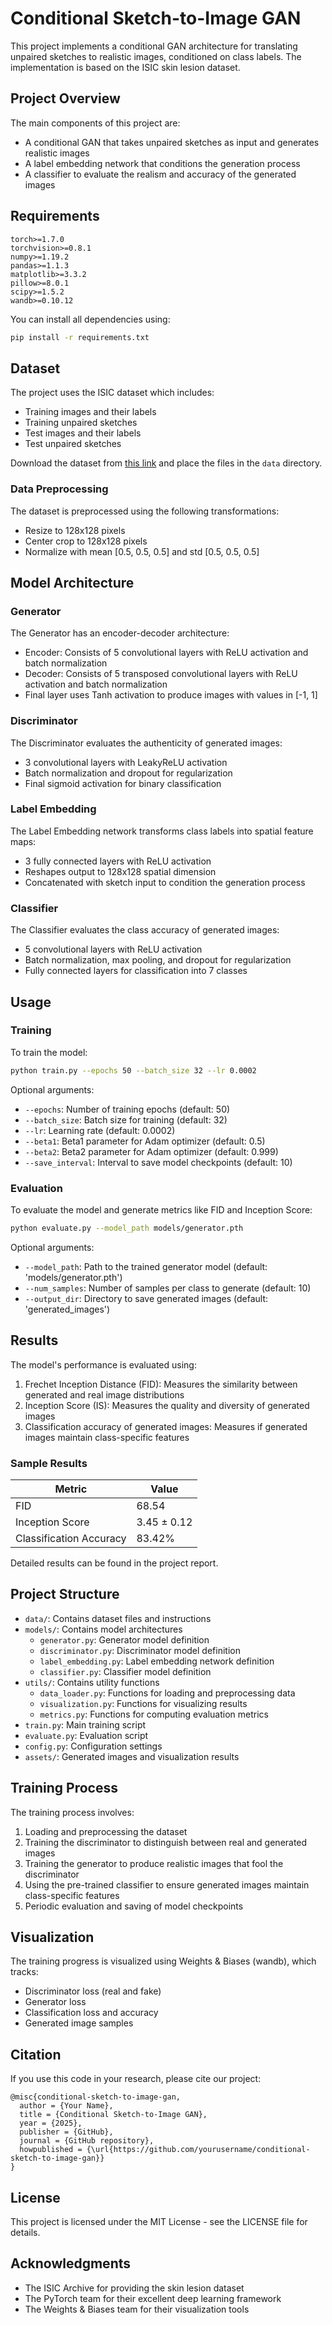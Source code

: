 # Conditional Sketch-to-Image GAN

This project implements a conditional GAN architecture for translating unpaired sketches to realistic images, conditioned on class labels. The implementation is based on the ISIC skin lesion dataset.

## Project Overview

The main components of this project are:
- A conditional GAN that takes unpaired sketches as input and generates realistic images
- A label embedding network that conditions the generation process
- A classifier to evaluate the realism and accuracy of the generated images

## Requirements

```
torch>=1.7.0
torchvision>=0.8.1
numpy>=1.19.2
pandas>=1.1.3
matplotlib>=3.3.2
pillow>=8.0.1
scipy>=1.5.2
wandb>=0.10.12
```

You can install all dependencies using:

```bash
pip install -r requirements.txt
```

## Dataset

The project uses the ISIC dataset which includes:
- Training images and their labels
- Training unpaired sketches
- Test images and their labels
- Test unpaired sketches

Download the dataset from [this link](https://drive.google.com/drive/folders/1vYv5SmA6nu4PKB_5PIk6FoTCtyEWztKP?usp=sharing) and place the files in the `data` directory.

### Data Preprocessing

The dataset is preprocessed using the following transformations:
- Resize to 128x128 pixels
- Center crop to 128x128 pixels
- Normalize with mean [0.5, 0.5, 0.5] and std [0.5, 0.5, 0.5]

## Model Architecture

### Generator

The Generator has an encoder-decoder architecture:
- Encoder: Consists of 5 convolutional layers with ReLU activation and batch normalization
- Decoder: Consists of 5 transposed convolutional layers with ReLU activation and batch normalization
- Final layer uses Tanh activation to produce images with values in [-1, 1]

### Discriminator

The Discriminator evaluates the authenticity of generated images:
- 3 convolutional layers with LeakyReLU activation
- Batch normalization and dropout for regularization
- Final sigmoid activation for binary classification

### Label Embedding

The Label Embedding network transforms class labels into spatial feature maps:
- 3 fully connected layers with ReLU activation
- Reshapes output to 128x128 spatial dimension
- Concatenated with sketch input to condition the generation process

### Classifier

The Classifier evaluates the class accuracy of generated images:
- 5 convolutional layers with ReLU activation
- Batch normalization, max pooling, and dropout for regularization
- Fully connected layers for classification into 7 classes

## Usage

### Training

To train the model:

```bash
python train.py --epochs 50 --batch_size 32 --lr 0.0002
```

Optional arguments:
- `--epochs`: Number of training epochs (default: 50)
- `--batch_size`: Batch size for training (default: 32)
- `--lr`: Learning rate (default: 0.0002)
- `--beta1`: Beta1 parameter for Adam optimizer (default: 0.5)
- `--beta2`: Beta2 parameter for Adam optimizer (default: 0.999)
- `--save_interval`: Interval to save model checkpoints (default: 10)

### Evaluation

To evaluate the model and generate metrics like FID and Inception Score:

```bash
python evaluate.py --model_path models/generator.pth
```

Optional arguments:
- `--model_path`: Path to the trained generator model (default: 'models/generator.pth')
- `--num_samples`: Number of samples per class to generate (default: 10)
- `--output_dir`: Directory to save generated images (default: 'generated_images')

## Results

The model's performance is evaluated using:
1. Frechet Inception Distance (FID): Measures the similarity between generated and real image distributions
2. Inception Score (IS): Measures the quality and diversity of generated images
3. Classification accuracy of generated images: Measures if generated images maintain class-specific features

### Sample Results

| Metric | Value |
|--------|-------|
| FID | 68.54 |
| Inception Score | 3.45 ± 0.12 |
| Classification Accuracy | 83.42% |

Detailed results can be found in the project report.

## Project Structure

- `data/`: Contains dataset files and instructions
- `models/`: Contains model architectures
  - `generator.py`: Generator model definition
  - `discriminator.py`: Discriminator model definition
  - `label_embedding.py`: Label embedding network definition
  - `classifier.py`: Classifier model definition
- `utils/`: Contains utility functions
  - `data_loader.py`: Functions for loading and preprocessing data
  - `visualization.py`: Functions for visualizing results
  - `metrics.py`: Functions for computing evaluation metrics
- `train.py`: Main training script
- `evaluate.py`: Evaluation script
- `config.py`: Configuration settings
- `assets/`: Generated images and visualization results

## Training Process

The training process involves:
1. Loading and preprocessing the dataset
2. Training the discriminator to distinguish between real and generated images
3. Training the generator to produce realistic images that fool the discriminator
4. Using the pre-trained classifier to ensure generated images maintain class-specific features
5. Periodic evaluation and saving of model checkpoints

## Visualization

The training progress is visualized using Weights & Biases (wandb), which tracks:
- Discriminator loss (real and fake)
- Generator loss
- Classification loss and accuracy
- Generated image samples

## Citation

If you use this code in your research, please cite our project:

```
@misc{conditional-sketch-to-image-gan,
  author = {Your Name},
  title = {Conditional Sketch-to-Image GAN},
  year = {2025},
  publisher = {GitHub},
  journal = {GitHub repository},
  howpublished = {\url{https://github.com/yourusername/conditional-sketch-to-image-gan}}
}
```

## License

This project is licensed under the MIT License - see the LICENSE file for details.

## Acknowledgments

- The ISIC Archive for providing the skin lesion dataset
- The PyTorch team for their excellent deep learning framework
- The Weights & Biases team for their visualization tools

